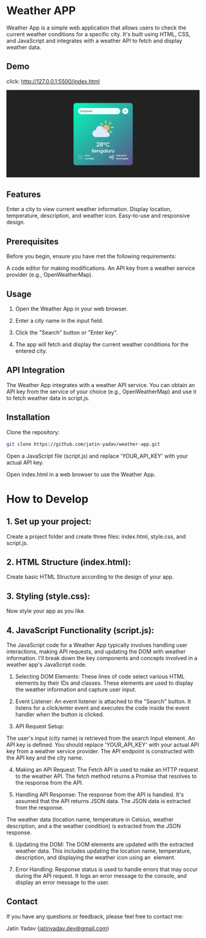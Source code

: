 
# Weather APP

Weather App is a simple web application that allows users to check the current weather conditions for a specific city. It's built using HTML, CSS, and JavaScript and integrates with a weather API to fetch and display weather data.

## Demo
click: http://127.0.0.1:5500/index.html

<img src="https://github.com/jatin-yadav/weather-app/blob/main/images/example.png"></img>
## Features
Enter a city to view current weather information.
Display location, temperature, description, and weather icon.
Easy-to-use and responsive design.

## Prerequisites
Before you begin, ensure you have met the following requirements:

A code editor for making modifications.
An API key from a weather service provider (e.g., OpenWeatherMap).

## Usage

1. Open the Weather App in your web browser.

2. Enter a city name in the input field.

3. Click the "Search" button or "Enter key".

4. The app will fetch and display the current weather conditions for the entered city.

## API Integration
The Weather App integrates with a weather API service. You can obtain an API key from the service of your choice (e.g., OpenWeatherMap) and use it to fetch weather data in script.js.
## Installation
Clone the repository:

```bash
git clone https://github.com/jatin-yadav/weather-app.git
```
Open a JavaScript file (script.js) and replace 'YOUR_API_KEY' with your actual API key.

Open index.html in a web browser to use the Weather App.
    
# How to Develop

## 1. Set up your project:

Create a project folder and create three files: index.html, style.css, and script.js.

## 2. HTML Structure (index.html):
Create basic HTML Structure according to the design of your app.

## 3. Styling (style.css):
Now style your app as you like.

## 4. JavaScript Functionality (script.js):

The JavaScript code for a Weather App typically involves handling user interactions, making API requests, and updating the DOM with weather information. I'll break down the key components and concepts involved in a weather app's JavaScript code.

1. Selecting DOM Elements: These lines of code select various HTML elements by their IDs and classes. These elements are used to display the weather information and capture user input.

2. Event Listener: An event listener is attached to the "Search" button. It listens for a click/enter event and executes the code inside the event handler when the button is clicked.

3. API Request Setup:

The user's input (city name) is retrieved from the search Input element.
An API key is defined. You should replace 'YOUR_API_KEY' with your actual API key from a weather service provider.
The API endpoint is constructed with the API key and the city name.

4. Making an API Request: The Fetch API is used to make an HTTP request to the weather API. The fetch method returns a Promise that resolves to the response from the API.

5. Handling API Response: The response from the API is handled. It's assumed that the API returns JSON data. The JSON data is extracted from the response.

The weather data (location name, temperature in Celsius, weather description, and a the weather condition) is extracted from the JSON response.

6. Updating the DOM: The DOM elements are updated with the extracted weather data. This includes updating the location name, temperature, description, and displaying the weather icon using an <img> element.

7. Error Handling: Response status is used to handle errors that may occur during the API request. It logs an error message to the console, and display an error message to the user.
## Contact
If you have any questions or feedback, please feel free to contact me:

Jatin Yadav (jatinyadav.dev@gmail.com)
